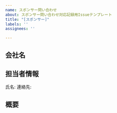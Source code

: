 ```yaml
---
name: スポンサー問い合わせ
about: スポンサー問い合わせ対応記録用Issueテンプレート
title: "[スポンサー]"
labels: ''
assignees: ''

---
```


## 会社名

## 担当者情報

氏名: 
連絡先: 

## 概要
